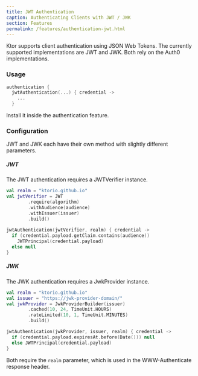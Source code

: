 ```yaml
---
title: JWT Authentication
caption: Authenticating Clients with JWT / JWK  
section: Features
permalink: /features/authentication-jwt.html
---
```


Ktor supports client authentication using JSON Web Tokens. The currently supported implementations are JWT and JWK. Both rely on the Auth0 implementations.

### Usage

```kotlin
authentication {
  jwtAuthentication(...) { credential ->
    ...
  }
```

Install it inside the authentication feature. 

### Configuration

JWT and JWK each have their own method with slightly different parameters. 

##### JWT

The JWT authentication requires a JWTVerifier instance.

```kotlin
val realm = "ktorio.github.io"
val jwtVerifier = JWT
        .require(algorithm)
        .withAudience(audience)
        .withIssuer(issuer)
        .build()
        
jwtAuthentication(jwtVerifier, realm) { credential ->
  if (credential.payload.getClaim.contains(audience))
    JWTPrincipal(credential.payload)
  else null
}

```

##### JWK

The JWK authentication requires a JwkProvider instance. 

```kotlin
val realm = "ktorio.github.io"
val issuer = "https://jwk-provider-domain/"        
val jwkProvider = JwkProviderBuilder(issuer)
        .cached(10, 24, TimeUnit.HOURS)
        .rateLimited(10, 1, TimeUnit.MINUTES)
        .build()

jwtAuthentication(jwkProvider, issuer, realm) { credential ->
  if (credential.payload.expiresAt.before(Date())) null
  else JWTPrincipal(credential.payload)
}

```

Both require the `realm` parameter, which is used in the WWW-Authenticate response header.

